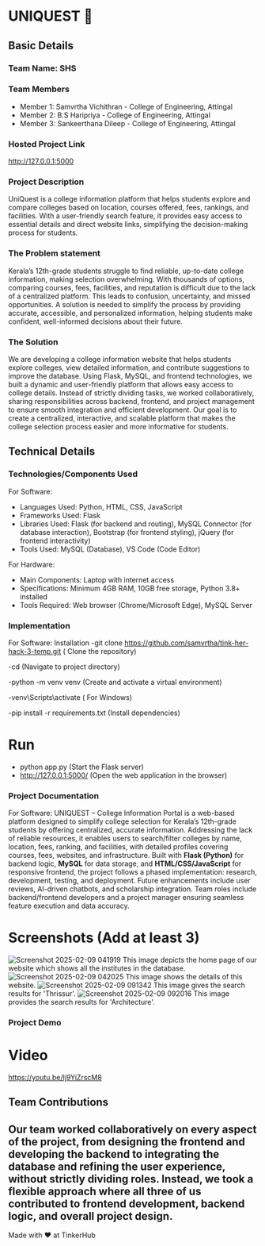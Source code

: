# UNIQUEST 🎯


## Basic Details
### Team Name: SHS


### Team Members
- Member 1: Samvrtha Vichithran - College of Engineering, Attingal
- Member 2: B.S Haripriya - College of Engineering, Attingal
- Member 3: Sankeerthana Dileep - College of Engineering, Attingal
### Hosted Project Link
 http://127.0.0.1:5000

### Project Description
UniQuest is a college information platform that helps students explore and compare colleges based on location, courses offered, fees, rankings, and facilities. With a user-friendly search feature, it provides easy access to essential details and direct website links, simplifying the decision-making process for students.
### The Problem statement
Kerala’s 12th-grade students struggle to find reliable, up-to-date college information, making selection overwhelming. With thousands of options, comparing courses, fees, facilities, and reputation is difficult due to the lack of a centralized platform. This leads to confusion, uncertainty, and missed opportunities. A solution is needed to simplify the process by providing accurate, accessible, and personalized information, helping students make confident, well-informed decisions about their future.
### The Solution
We are developing a college information website that helps students explore colleges, view detailed information, and contribute suggestions to improve the database. Using Flask, MySQL, and frontend technologies, we built a dynamic and user-friendly platform that allows easy access to college details. Instead of strictly dividing tasks, we worked collaboratively, sharing responsibilities across backend, frontend, and project management to ensure smooth integration and efficient development. Our goal is to create a centralized, interactive, and scalable platform that makes the college selection process easier and more informative for students.

## Technical Details
### Technologies/Components Used
For Software:
- Languages Used: Python, HTML, CSS, JavaScript
- Frameworks Used: Flask
- Libraries Used: Flask (for backend and routing), MySQL Connector (for database interaction), Bootstrap (for frontend styling), jQuery (for frontend interactivity)
- Tools Used: MySQL (Database), VS Code (Code Editor)

For Hardware:
- Main Components: Laptop with internet access
- Specifications: Minimum 4GB RAM, 10GB free storage, Python 3.8+ installed
- Tools Required: Web browser (Chrome/Microsoft Edge), MySQL Server

### Implementation
For Software: Installation
-git clone https://github.com/samvrtha/tink-her-hack-3-temp.git
( Clone the repository)

-cd <Tinker hack>
(Navigate to project directory)

-python -m venv venv
(Create and activate a virtual environment)

-venv\Scripts\activate 
( For Windows)

-pip install -r requirements.txt
(Install dependencies)

# Run
- python app.py
(Start the Flask server)
- http://127.0.0.1:5000/
(Open the web application in the browser)

### Project Documentation
For Software: UNIQUEST – College Information Portal is a web-based platform designed to simplify college selection for Kerala’s 12th-grade students by offering centralized, accurate information. Addressing the lack of reliable resources, it enables users to search/filter colleges by name, location, fees, ranking, and facilities, with detailed profiles covering courses, fees, websites, and infrastructure. Built with **Flask (Python)** for backend logic, **MySQL** for data storage, and **HTML/CSS/JavaScript** for responsive frontend, the project follows a phased implementation: research, development, testing, and deployment. Future enhancements include user reviews, AI-driven chatbots, and scholarship integration. Team roles include backend/frontend developers and a project manager ensuring seamless feature execution and data accuracy.

# Screenshots (Add at least 3)

![Screenshot 2025-02-09 041919](https://github.com/user-attachments/assets/fdeb527e-a98c-4c79-bb84-5ed5d5100691)
This image depicts the home page of our website which shows all the institutes in the database. 
![Screenshot 2025-02-09 042025](https://github.com/user-attachments/assets/17155f79-08cd-49f6-9b27-5f0e2fe7a470)
This image shows the details of this website. 
![Screenshot 2025-02-09 091342](https://github.com/user-attachments/assets/7694ccd6-90e5-4297-ad25-f2b13ab68423)
This image gives the search results for 'Thrissur'.
![Screenshot 2025-02-09 092016](https://github.com/user-attachments/assets/ff97a616-be29-42e6-b001-b4e47614a5a1)
This image provides the search results for 'Architecture'.

### Project Demo
# Video
https://youtu.be/Ij9YiZrscM8


## Team Contributions
Our team worked collaboratively on every aspect of the project, from designing the frontend and developing the backend to integrating the database and refining the user experience, without strictly dividing roles. Instead, we took a flexible approach where all three of us contributed to frontend development, backend logic, and overall project design.
---
Made with ❤️ at TinkerHub
